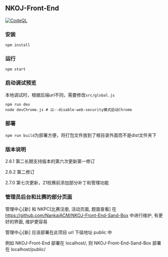 ## NKOJ-Front-End
[![CodeQL](https://github.com/NankaiACM/NKOJ-Front-End/actions/workflows/codeql-analysis.yml/badge.svg)](https://github.com/NankaiACM/NKOJ-Front-End/actions/workflows/codeql-analysis.yml)
### 安装
`npm install`
### 运行
`npm start`
### 启动调试预览
本地调试时，根据后端url不同，需要修改`src/global.js`
```SHELL
npm run dev
node devChrome.js # 以--disable-web-security模式启动Chrome
```
### 部署
`npm run build`为部署方便，将打包文件放到了根目录外面而不是dist文件夹下

### 版本说明

2.6.1 第二长期支持版本的第六次更新第一修订

2.6.2 第二修订

2.7.0 第七次更新，21校赛前添加部分补丁和管理功能

### 管理员后台和比赛的部分页面

管理中心\[新\] 和 NKPC\[比赛注册, 活动页面, 题面查看\] 在 https://github.com/NankaiACM/NKOJ-Front-End-Sand-Box 中进行维护, 有更好的界面, 维护更容易

管理中心\[新\] 应该部署在此项目 url 下级地址 public 中

例如 NKOJ-Front-End 部署在 localhost/, 则 NKOJ-Front-End-Sand-Box 部署在 localhost/public/

